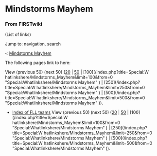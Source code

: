 # Mindstorms Mayhem

### From FIRSTwiki

(List of links)

Jump to: navigation, search

&lt; [Mindstorms Mayhem](/index.php?title=Mindstorms_Mayhem&redirect=no
"Mindstorms Mayhem" )  

The following pages link to here:

View (previous 50) (next 50)
([20](/index.php?title=Special:Whatlinkshere/Mindstorms_Mayhem&limit=20&from=0
"Special:Whatlinkshere/Mindstorms Mayhem" ) |
[50](/index.php?title=Special:Whatlinkshere/Mindstorms_Mayhem&limit=50&from=0
"Special:Whatlinkshere/Mindstorms Mayhem" ) | [100](/index.php?title=Special:W
hatlinkshere/Mindstorms_Mayhem&limit=100&from=0
"Special:Whatlinkshere/Mindstorms Mayhem" ) | [250](/index.php?title=Special:W
hatlinkshere/Mindstorms_Mayhem&limit=250&from=0
"Special:Whatlinkshere/Mindstorms Mayhem" ) | [500](/index.php?title=Special:W
hatlinkshere/Mindstorms_Mayhem&limit=500&from=0
"Special:Whatlinkshere/Mindstorms Mayhem" )).

  * [Index of FLL teams](/index.php/Index_of_FLL_teams "Index of FLL teams" )
View (previous 50) (next 50)
([20](/index.php?title=Special:Whatlinkshere/Mindstorms_Mayhem&limit=20&from=0
"Special:Whatlinkshere/Mindstorms Mayhem" ) |
[50](/index.php?title=Special:Whatlinkshere/Mindstorms_Mayhem&limit=50&from=0
"Special:Whatlinkshere/Mindstorms Mayhem" ) | [100](/index.php?title=Special:W
hatlinkshere/Mindstorms_Mayhem&limit=100&from=0
"Special:Whatlinkshere/Mindstorms Mayhem" ) | [250](/index.php?title=Special:W
hatlinkshere/Mindstorms_Mayhem&limit=250&from=0
"Special:Whatlinkshere/Mindstorms Mayhem" ) | [500](/index.php?title=Special:W
hatlinkshere/Mindstorms_Mayhem&limit=500&from=0
"Special:Whatlinkshere/Mindstorms Mayhem" )).

